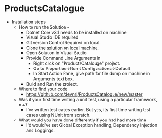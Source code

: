 # ProductsCatalogue

- Installation steps
  - How to run the Solution -
    - Dotnet Core v3.1 needs to be installed on machine
    - Visual Studio IDE required 
    - Git version Control Required on local.
    - Clone the solution on local machine.
    - Open Solution in Visual Studio
    - Provide Command Line Arguments in 
      - Right click on "ProductsCatalouge" project.
      - Go to Properties->Run->Configurations->Default
      - In Start Action Pane, give path for file dump on machine in Arguments text box.
    - Build and Run the project.
  - Where to find your code
    - https://github.com/devnrj/ProductsCatalogue/new/master
  - Was it your first time writing a unit test, using a particular framework, etc?
    - I've written test cases earlier. But yes, its first time writing test cases using NUnit from scratch. 
  - What would you have done differently if you had had more time
    - I'd would've set Global Exception handling, Dependency Injection and Loggings.
